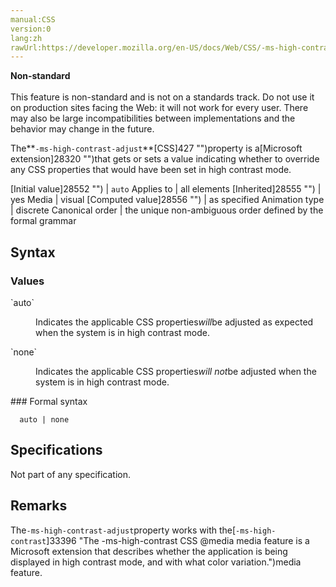 ```yaml
---
manual:CSS
version:0
lang:zh
rawUrl:https://developer.mozilla.org/en-US/docs/Web/CSS/-ms-high-contrast-adjust
---
```






**Non-standard**<br></br>This feature is non-standard and is not on a standards track. Do not use it on production sites facing the Web: it will not work for every user. There may also be large incompatibilities between implementations and the behavior may change in the future.






The**`-ms-high-contrast-adjust`**[CSS]427 "")property is a[Microsoft extension]28320 "")that gets or sets a value indicating whether to override any CSS properties that would have been set in high contrast mode.


[Initial value]28552 "") | `auto` 
Applies to | all elements 
[Inherited]28555 "") | yes 
Media | visual 
[Computed value]28556 "") | as specified 
Animation type | discrete 
Canonical order | the unique non-ambiguous order defined by the formal grammar 


## Syntax<a name="Syntax"></a>

### Values<a name="Values"></a>
<dl><dt id=''>`auto`</dt><dd>

Indicates the applicable CSS properties*will*be adjusted as expected when the system is in high contrast mode.

</dd><dt id=''>`none`</dt><dd>

Indicates the applicable CSS properties*will not*be adjusted when the system is in high contrast mode.

</dd></dl>
### Formal syntax<a name="Formal_syntax"></a>

```
  auto | none

```

## Specifications<a name="Specifications"></a>


Not part of any specification.


## Remarks<a name="Remarks"></a>


The`-ms-high-contrast-adjust`property works with the[`-ms-high-contrast`]33396 "The -ms-high-contrast CSS @media media feature is a Microsoft extension that describes whether the application is being displayed in high contrast mode, and with what color variation.")media feature.




